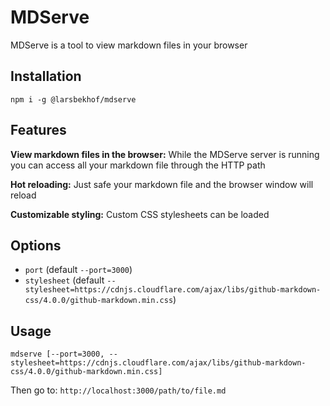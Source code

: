 # MDServe
MDServe is a tool to view markdown files in your browser

## Installation
`npm i -g @larsbekhof/mdserve`

## Features
**View markdown files in the browser:** While the MDServe server is running you can access all your markdown file through the HTTP path

**Hot reloading:** Just safe your markdown file and the browser window will reload

**Customizable styling:** Custom CSS stylesheets can be loaded

## Options
- `port` (default `--port=3000`)
- `stylesheet` (default `--stylesheet=https://cdnjs.cloudflare.com/ajax/libs/github-markdown-css/4.0.0/github-markdown.min.css`)

## Usage
```
mdserve [--port=3000, --stylesheet=https://cdnjs.cloudflare.com/ajax/libs/github-markdown-css/4.0.0/github-markdown.min.css]
```

Then go to:
`http://localhost:3000/path/to/file.md`

